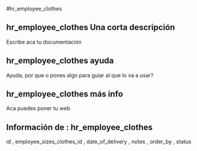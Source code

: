 #hr_employee_clothes
## hr_employee_clothes Una corta descripción
Escribe aca tu documentación

## hr_employee_clothes ayuda
Ayuda, por que o pones algo para guiar al que lo va a usar?

## hr_employee_clothes más info
Aca puedes poner tu web

## Información de : hr_employee_clothes 
id , 
  employee_sizes_clothes_id , 
  date_of_delivery , 
  notes , 
  order_by , 
  status 
  